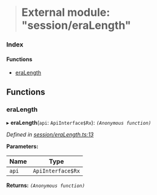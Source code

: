> # External module: "session/eraLength"

### Index

#### Functions

* [eraLength](_session_eralength_.md#eralength)

## Functions

###  eraLength

▸ **eraLength**(`api`: `ApiInterface$Rx`): *`(Anonymous function)`*

*Defined in [session/eraLength.ts:13](https://github.com/polkadot-js/api/blob/6b0ad95/packages/api-derive/src/session/eraLength.ts#L13)*

**Parameters:**

Name | Type |
------ | ------ |
`api` | `ApiInterface$Rx` |

**Returns:** *`(Anonymous function)`*